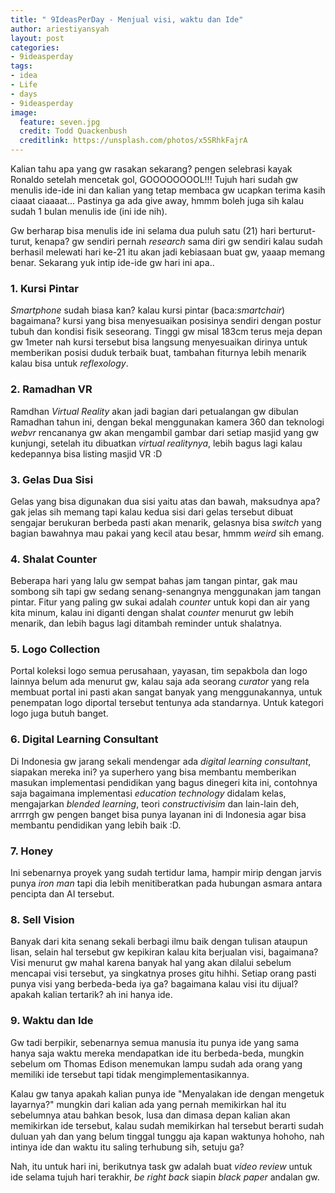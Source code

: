 ```yaml
---
title: " 9IdeasPerDay - Menjual visi, waktu dan Ide"
author: ariestiyansyah
layout: post
categories:
- 9ideasperday
tags:
- idea
- Life
- days
- 9ideasperday
image:
  feature: seven.jpg
  credit: Todd Quackenbush
  creditlink: https://unsplash.com/photos/x5SRhkFajrA
---
```


Kalian tahu apa yang gw rasakan sekarang? pengen selebrasi kayak Ronaldo setelah mencetak gol, GOOOOOOOOL!!! Tujuh hari sudah gw menulis ide-ide ini dan kalian yang tetap membaca gw ucapkan terima kasih ciaaat ciaaaat... Pastinya ga ada give away, hmmm boleh juga sih kalau sudah 1 bulan menulis ide (ini ide nih).

Gw berharap bisa menulis ide ini selama dua puluh satu (21) hari berturut-turut, kenapa? gw sendiri pernah *research* sama diri gw sendiri kalau sudah berhasil melewati hari ke-21 itu akan jadi kebiasaan buat gw, yaaap memang benar. Sekarang yuk intip ide-ide gw hari ini apa..

### 1. Kursi  Pintar
*Smartphone* sudah biasa kan? kalau kursi pintar (baca:*smartchair*) bagaimana? kursi yang bisa menyesuaikan posisinya sendiri dengan postur tubuh dan kondisi fisik seseorang. Tinggi gw misal 183cm terus meja depan gw 1meter nah kursi tersebut bisa langsung menyesuaikan dirinya untuk memberikan posisi duduk terbaik buat, tambahan fiturnya lebih menarik kalau bisa untuk *reflexology*.

### 2. Ramadhan VR
Ramdhan  *Virtual Reality* akan jadi bagian dari petualangan gw dibulan Ramadhan tahun ini, dengan bekal menggunakan kamera 360 dan teknologi *webvr* rencananya gw akan mengambil gambar dari setiap masjid yang gw kunjungi, setelah itu dibuatkan *virtual realitynya*, lebih bagus lagi kalau kedepannya bisa listing masjid VR :D

### 3. Gelas Dua Sisi
Gelas yang bisa digunakan dua sisi yaitu atas dan bawah, maksudnya apa? gak jelas sih memang tapi kalau kedua sisi dari gelas tersebut dibuat sengajar berukuran berbeda pasti akan menarik, gelasnya bisa *switch* yang bagian bawahnya mau pakai yang kecil atau besar, hmmm *weird* sih emang.

### 4. Shalat Counter
Beberapa hari yang lalu gw sempat bahas jam tangan pintar, gak mau sombong sih tapi gw sedang senang-senangnya menggunakan jam tangan pintar. Fitur yang paling gw sukai adalah *counter* untuk kopi dan air yang kita minum, kalau ini diganti dengan shalat *counter* menurut gw lebih menarik, dan lebih bagus lagi ditambah reminder untuk shalatnya.

### 5. Logo Collection
Portal koleksi logo semua perusahaan, yayasan, tim sepakbola dan logo lainnya belum ada menurut gw, kalau saja ada seorang *curator* yang rela membuat portal ini pasti akan sangat banyak yang menggunakannya, untuk penempatan logo diportal tersebut tentunya ada standarnya. Untuk kategori logo juga butuh banget.

### 6. Digital Learning Consultant
Di Indonesia gw jarang sekali mendengar ada *digital learning consultant*, siapakan mereka ini? ya superhero yang bisa membantu memberikan masukan implementasi pendidikan yang bagus dinegeri kita ini, contohnya saja bagaimana implementasi *education technology* didalam kelas, mengajarkan *blended learning*, teori *constructivisim* dan lain-lain deh, arrrrgh gw pengen banget bisa punya layanan ini di Indonesia agar bisa membantu pendidikan yang lebih baik :D.

### 7. Honey
Ini sebenarnya proyek yang sudah tertidur lama, hampir mirip dengan jarvis punya *iron man* tapi dia lebih menitiberatkan pada hubungan asmara antara pencipta dan AI tersebut. 

### 8. Sell Vision
Banyak dari kita senang sekali berbagi ilmu baik dengan tulisan ataupun lisan, selain hal tersebut gw kepikiran kalau kita berjualan visi, bagaimana? Visi menurut gw mahal karena banyak hal yang akan dilalui sebelum mencapai visi tersebut, ya singkatnya proses gitu hihhi. Setiap orang pasti punya visi yang berbeda-beda iya ga? bagaimana kalau visi itu dijual? apakah kalian tertarik? ah ini hanya ide.

### 9. Waktu dan Ide
Gw tadi berpikir, sebenarnya semua manusia itu punya ide yang sama hanya saja waktu mereka mendapatkan ide itu berbeda-beda, mungkin sebelum om Thomas Edison menemukan lampu sudah ada orang yang memiliki ide tersebut tapi tidak mengimplementasikannya. 

Kalau gw tanya apakah kalian punya ide "Menyalakan ide dengan mengetuk layarnya?" mungkin dari kalian ada yang pernah memikirkan hal itu sebelumnya atau bahkan besok, lusa dan dimasa depan kalian akan memikirkan ide tersebut, kalau sudah memikirkan hal tersebut berarti sudah duluan yah dan yang belum tinggal tunggu aja kapan waktunya hohoho, nah intinya ide dan waktu itu saling terhubung sih, setuju ga? 

Nah, itu untuk hari ini, berikutnya task gw adalah buat *video review* untuk ide selama tujuh hari terakhir, *be right back* siapin *black paper* andalan gw.

